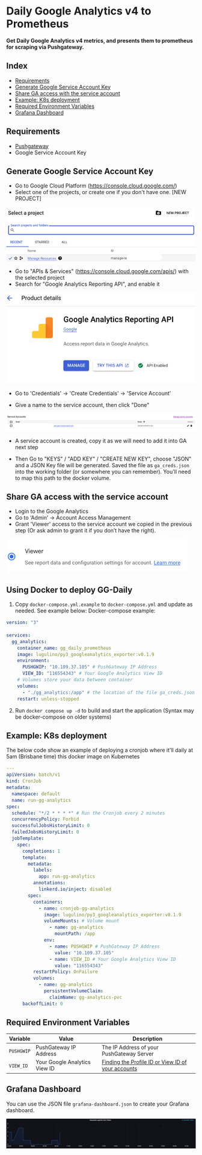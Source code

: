 # Daily Google Analytics v4 to Prometheus

**Get Daily Google Analytics v4 metrics, and presents them to prometheus for scraping via Pushgateway.**

## Index

- [Requirements](#requirements)
- [Generate Google Service Account Key](#generate-google-service-account-key)
- [Share GA access with the service account](#share-ga-access-with-the-service-account)
- [Example: K8s deployment](#example-k8s-deployment)
- [Required Environment Variables](#required-environment-variables)
- [Grafana Dashboard](#grafana-dashboard)

## Requirements

- <a href=https://github.com/prometheus/pushgateway>Pushgateway</a>
- Google Service Account Key

## Generate Google Service Account Key

- Go to Google Cloud Platform (https://console.cloud.google.com/)
- Select one of the projects, or create one if you don't have one. [NEW PROJECT]

![gg-projects](imgs/gg-projects.png)

- Go to "APIs & Services" (https://console.cloud.google.com/apis/) with the selected project
- Search for "Google Analytics Reporting API", and enable it

![enable-api](imgs/enable-api.png)

- Go to 'Credentials' -> 'Create Credentials' -> 'Service Account'

- Give a name to the service account, then click "Done"

![gg-credentials](imgs/gg-credentials.png)

- A service account is created, copy it as we will need to add it into GA next step

- Then Go to "KEYS" / "ADD KEY" / "CREATE NEW KEY", choose "JSON" and a JSON Key file will be generated. Saved the file as `ga_creds.json` into the working folder (or somewhere you can remember). You'll need to map this path to the docker volume.

## Share GA access with the service account

- Login to the Google Analytics
- Go to ‘Admin’ -> Account Access Management
- Grant 'Viewer' access to the service account we copied in the previous step (Or ask admin to grant it if you don’t have the right).

![analytics-viewer](imgs/analytics-viewer.png)

## Using Docker to deploy GG-Daily

1. Copy `docker-compose.yml.example` to `docker-compose.yml` and update as needed. See example below: Docker-compose example:

```yaml
version: "3"

services:
  gg_analytics:
    container_name: gg_daily_prometheus
    image: lugulino/py3_googleanalytics_exporter:v0.1.9
    environment:
      PUSHGWIP: "10.109.37.105" # PushGateway IP Address
      VIEW_ID: "116554343" # Your Google Analytics View ID
    # Volumes store your data between container
    volumes:
      - "./gg_analytics:/app" # the location of the file ga_creds.json created above
    restart: unless-stopped
```

2. Run `docker compose up -d` to build and start the application (Syntax may be docker-compose on older systems)

## Example: K8s deployment

The below code show an example of deploying a cronjob where it'll daily at 5am (Brisbane time) this docker image on Kubernetes

```yaml
---
apiVersion: batch/v1
kind: CronJob
metadata:
  namespace: default
  name: run-gg-analytics
spec:
  schedule: "*/2 * * * *" # Run the Cronjob every 2 minutes
  concurrencyPolicy: Forbid
  successfulJobsHistoryLimit: 0
  failedJobsHistoryLimit: 0
  jobTemplate:
    spec:
      completions: 1
      template:
        metadata:
          labels:
            app: run-gg-analytics
          annotations:
            linkerd.io/inject: disabled
        spec:
          containers:
            - name: cronjob-gg-analytics
              image: lugulino/py3_googleanalytics_exporter:v0.1.9
              volumeMounts: # Volume mount
                - name: gg-analytics
                  mountPath: /app
              env:
                - name: PUSHGWIP # PushGateway IP Address
                  value: "10.109.37.105"
                - name: VIEW_ID # Your Google Analytics View ID
                  value: "116554343"
          restartPolicy: OnFailure
          volumes:
            - name: gg-analytics
              persistentVolumeClaim:
                claimName: gg-analytics-pvc
      backoffLimit: 0
```

## Required Environment Variables

| Variable   | Value                         | Description                                                                                                                                                                 |
| ---------- | ----------------------------- | --------------------------------------------------------------------------------------------------------------------------------------------------------------------------- |
| `PUSHGWIP` | PushGateway IP Address        | The IP Address of your PushGateway Server                                                                                                                                   |
| `VIEW_ID`  | Your Google Analytics View ID | <a href=https://docs.acquia.com/customer-data-platform/connectors/web-analytics-provider/google-analytics-profileid/>Finding the Profile ID or View ID of your accounts</a> |

## Grafana Dashboard

You can use the JSON file `grafana-dashboard.json` to create your Grafana dashboard.

![grafana-dashboard](imgs/grafana-dashboard.png)
